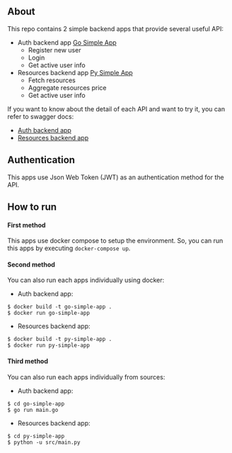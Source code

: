 ## About

This repo contains 2 simple backend apps that provide several useful API:
- Auth backend app [Go Simple App](go-simple-app)
    - Register new user
    - Login
    - Get active user info
- Resources backend app [Py Simple App](py-simple-app)
    - Fetch resources
    - Aggregate resources price
    - Get active user info

If you want to know about the detail of each API and want to try it, you can refer to swagger docs:
- [Auth backend app](go-simple-app/swagger.yaml)
- [Resources backend app](py-simple-app/swagger.yaml)

## Authentication
This apps use Json Web Token (JWT) as an authentication method for the API.

## How to run
#### First method
This apps use docker compose to setup the environment. So, you can run this apps by executing ```docker-compose up```.
#### Second method
You can also run each apps individually using docker:
- Auth backend app: 
```
$ docker build -t go-simple-app .
$ docker run go-simple-app
```
- Resources backend app:
```
$ docker build -t py-simple-app .
$ docker run py-simple-app
```
#### Third method
You can also run each apps individually from sources:
- Auth backend app: 
```
$ cd go-simple-app
$ go run main.go
```
- Resources backend app:
```
$ cd py-simple-app
$ python -u src/main.py
```
